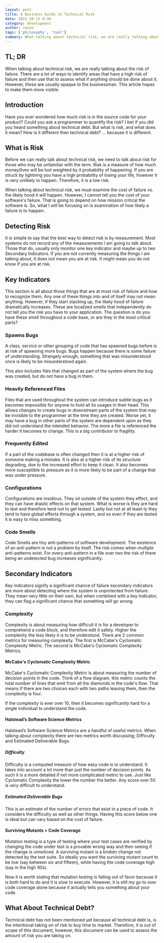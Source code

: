 ```yaml
---
layout: post
title: A Business Guide to Technical Risk
date: 2021-10-15 0:30
category: development
author: Jason
tags: ['philosophy', 'tool']
summary: When talking about technical risk, we are really talking about the risk of failure. There are a lot of ways to identify areas that have a high risk of failure and then use that to assess what if anything should be done about it. However, these are usually opaque to the businessman. This article hopes to make them more visible.
---
```


## TL; DR

When talking about technical risk, we are really talking about the risk of failure. There are a lot of ways to identify areas that have a high risk of failure and then use that to assess what if anything should be done about it. However, these are usually opaque to the businessman. This article hopes to make them more visible.

## Introduction

Have you ever wondered how much risk is in the source code for your product? Could you ask a programmer to quantify the risk? I bet if you did you heard something about technical debt. But what is risk, and what does it mean? How is it different then technical debt?  … because it is different.

## What is Risk

Before we can really talk about technical risk, we need to talk about risk for those who may be unfamiliar with the term. Risk is a measure of how much money/lives will be lost weighted by it probability of happening. If you are struck by lightning you have a high probability of losing your life, however it is very unlikely to happen. Therefore, it is a low risk.

When talking about technical risk, we must examine the cost of failure vs. the likely hood it will happen. However, I cannot tell you the cost of your software's failure. That is going to depend on how mission critical the software is. So, what I will be focusing on is examination of how likely a failure is to happen.

## Detecting Risk

It is simple to say that the best way to detect risk is by measurement. Most systems do not record any of the measurements I am going to talk about. Those that do, usually only monitor one key indicator and maybe up to two Secondary Indicators. If you are not currently measuring the things I am talking about, it does not mean you are at risk. It might mean you do not know if you are at risk.

## Key Indicators

This section is all about those things that are at most risk of failure and how to recognize them. Any one of these things into and of itself may not mean anything. However, if they start stacking up, the likely hood of failure dramatically increases. These are localized smells that independently do not tell you the risk you have to your application. The question is do you have these smell throughout a code base, or are they in the most critical parts?

### Spawns Bugs

A class, service or other grouping of code that has spawned bugs before is at risk of spawning more bugs. Bugs happen because there is some failure of understanding. Strangely enough, something that was misunderstood once is likely to be misunderstood again.

This also includes files that changed as part of the system where the bug was created, but do not have a bug in them.

### Heavily Referenced Files

Files that are used throughout the system can introduce subtle bugs as it becomes impossible for anyone to hold all its usages in their head. This allows changes to create bugs in downstream parts of the system that may be invisible to the programmer at the time they are created. Worse yet, it may have a bug in other parts of the system are dependent upon as they did not understand the intended behavior. The more a file is referenced the harder it becomes to change. This is a big contributor to fragility.

### Frequently Edited

If a part of the codebase is often changed then it is at a higher risk of someone making a mistake. It is also at a higher risk of its structure degrading, due to the increased effort to keep it clean. It also becomes more susceptible to pressure as it is more likely to be part of a change that was under pressure.

### Configurations

Configurations are insidious. They sit outside of the system they effect, and they can have drastic effects on that system. What is worse is they are hard to test and therefore tend not to get tested. Lastly but not at all least-ly they tend to have global effects through a system, and so even if they are tested it is easy to miss something.

### Code Smells

Code Smells are tiny anti-patterns of software development. The existence of an anti-pattern is not a problem by itself. The risk comes when multiple anti-patterns exist. For every anti-pattern in a file over two the risk of there being an undetected bug increases significantly.

## Secondary Indicators

Key indicators signify a significant chance of failure secondary indicators are more about detecting where the system is unprotected from failure. They mean very little on their own, but when combined with a key indicator, they can flag a significant chance that something will go wrong.

### Complexity

Complexity is about measuring how difficult it is for a developer to comprehend a code block, and therefore edit it safely. Higher the complexity the less likely it is to be understood. There are 2 common metrics for measuring complexity. The first is McCabe's Cyclomatic Complexity Metric. The second is McCabe's Cyclomatic Complexity Metrics.

#### McCabe's Cyclomatic Complexity Metric

McCabe's Cyclomatic Complexity Metric is about measuring the number of decision points in the code. Think of a flow diagram, this metric counts the total number of lines that emit from all the diamonds in the code's flow. That means if there are two choices each with two paths leaving them, then the complexity is four.

If the complexity is ever over 10, then it becomes significantly hard for a single individual to understand the code.

#### Halstead’s Software Science Metrics

Halstead’s Software Science Metrics are a handful of useful metrics. When talking about complexity there are two metrics worth discussing; Difficulty and Estimated Deliverable Bugs.

##### Difficulty

Difficulty is a computed measure of how easy code is to understand. It takes into account a lot more than just the number of decision points. As such it is a more detailed if not more complicated metric to use. Just like Cyclomatic Complexity the lower the number the better. Any score over 50 is very difficult to understand.

##### Estimated Deliverable Bugs

This is an estimate of the number of errors that exist in a piece of code. It considers the difficulty as well as other things. Having this score below one is ideal but can vary based on the cost of failure.

#### Surviving Mutants + Code Coverage

Mutation testing is a type of testing where your test cases are verified by changing the code under test is a provable wrong way and then seeing if the change is unnoticed. A surviving mutant is a broken change not detected by the test suite. So ideally you want the surviving mutant count to be low (say between six and fifteen), while having the code coverage high (say in the high 90s).

Now it is worth stating that mutation testing is falling out of favor because it is both hard to do and it is slow to execute. However, it is still my go to over code coverage alone because it actually tells you something about your code.

## What About Technical Debt?

Technical debt has not been mentioned yet because all technical debt is, is the intentional taking on of risk to buy time to market. Therefore, it is out of scope of this document, however, this document can be used to assess the amount of risk you are taking on.

